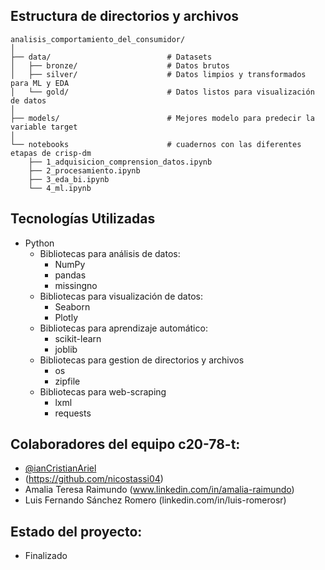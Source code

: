 ## Estructura de directorios y archivos

    analisis_comportamiento_del_consumidor/
    │
    ├── data/                          # Datasets
    │   ├── bronze/                    # Datos brutos
    │   ├── silver/                    # Datos limpios y transformados para ML y EDA
    │   └── gold/                      # Datos listos para visualización de datos
    │
    ├── models/                        # Mejores modelo para predecir la variable target
    │
    └── notebooks                      # cuadernos con las diferentes etapas de crisp-dm
        ├── 1_adquisicion_comprension_datos.ipynb                    
        ├── 2_procesamiento.ipynb                    
        ├── 3_eda_bi.ipynb
        └── 4_ml.ipynb

## Tecnologías Utilizadas
- Python
  - Bibliotecas para análisis de datos:
    - NumPy
    - pandas
    - missingno
  -	Bibliotecas para visualización de datos:
    -	Seaborn
    - Plotly
  -	Bibliotecas para aprendizaje automático:
    -	scikit-learn
    - joblib
  - Bibliotecas para gestion de directorios y archivos
    - os
    - zipfile
  - Bibliotecas para web-scraping
    - lxml
    - requests

## Colaboradores del equipo c20-78-t:
- [@ianCristianAriel](https://github.com/ianCristianAriel)
- (https://github.com/nicostassi04)
- Amalia Teresa Raimundo (www.linkedin.com/in/amalia-raimundo)
- Luis Fernando Sánchez Romero (linkedin.com/in/luis-romerosr)

## Estado del proyecto:
- Finalizado 

